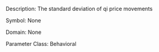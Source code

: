 Description: The standard deviation of qi price movements

Symbol: None

Domain: None

Parameter Class: Behavioral

